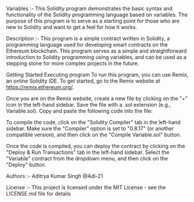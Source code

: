 Variables :-
This Solidity program demonstrates the basic syntax and functionality of the Solidity programming language based on variables. The purpose of this program is to serve as a starting point for those who are new to Solidity and want to get a feel for how it works.

Description :-
This program is a simple contract written in Solidity, a programming language used for developing smart contracts on the Ethereum blockchain. This program serves as a simple and straightforward introduction to Solidity programming using variables, and can be used as a stepping stone for more complex projects in the future.

Getting Started
Executing program
To run this program, you can use Remix, an online Solidity IDE. To get started, go to the Remix website at https://remix.ethereum.org/.

Once you are on the Remix website, create a new file by clicking on the "+" icon in the left-hand sidebar. Save the file with a .sol extension (e.g., Variable.sol). Copy and paste the following code into the file:

To compile the code, click on the "Solidity Compiler" tab in the left-hand sidebar. Make sure the "Compiler" option is set to "0.8.17" (or another compatible version), and then click on the "Compile Variable.sol" button.

Once the code is compiled, you can deploy the contract by clicking on the "Deploy & Run Transactions" tab in the left-hand sidebar. Select the "Variable" contract from the dropdown menu, and then click on the "Deploy" button.


Authors :-
Aditrya Kumar Singh
@Adi-21

License :-
This project is licensed under the MIT License - see the LICENSE.md file for details
